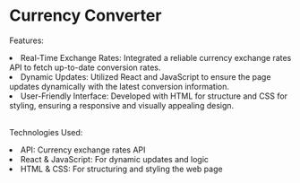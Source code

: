 # Currency Converter
Features:

<li>Real-Time Exchange Rates: Integrated a reliable currency exchange rates API to fetch up-to-date conversion rates.</li>

<li>Dynamic Updates: Utilized React and JavaScript to ensure the page updates dynamically with the latest conversion information.</li>

<li>User-Friendly Interface: Developed with HTML for structure and CSS for styling, ensuring a responsive and visually appealing design.</li>
<br>


 Technologies Used:

 <li>API: Currency exchange rates API</li>

 <li>React & JavaScript: For dynamic updates and logic</li>

 <li>HTML & CSS: For structuring and styling the web page</li>
